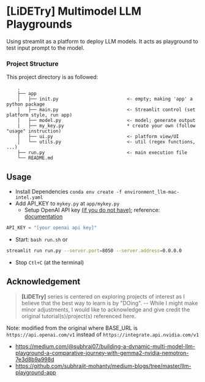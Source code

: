 # [LiDETry] Multimodel LLM Playgrounds 
Using streamlit as a platform to deploy LLM models. It acts as playground to test input prompt to the model. 

### Project Structure 
This project directory is as followed: 
```
    .
    ├── app                               
    │   ├── init.py                         <- empty; making 'app' a python package
    │   ├── main.py                         <- Streamlit control (set platform style, run app)
    │   ├── model.py                        <- model; generate output
    |   ├── my_key.py                       * create your own (follow "usage" instruction)
    │   ├── ui.py                           <- platform view/UI
    │   └── utils.py                        <- util (regex functions, ...)
    ├── run.py                              <- main execution file
    └── README.md
```


## Usage
* Install Dependencies `conda env create -f environment_llm-mac-intel.yaml`
* Add API_KEY to `mykey.py` at `app/mykey.py`
    * Setup OpenAI API key [(if you do not have)](https://platform.openai.com/api-keys); reference: [documentation](https://platform.openai.com/docs/quickstart?language-preference=python&quickstart-example=completions&desktop-os=macOS)
```python
API_KEY = "[your openai api key]"
```
* Start: `bash run.sh` or
```bash
streamlit run run.py --server.port=8050 --server.address=0.0.0.0 
```
* Stop `Ctl+C` (at the terminal)

## Acknowledgement
> **[LiDETry]** series is centered on exploring projects of interest as I believe that the best way to learn is by "DOing". 
-- While I might make minor adjustments, I would like to acknowledge and give credit the original tutorial(s)/project(s) referenced here. 

Note: modified from the original where BASE_URL is `https://api.openai.com/v1` instead of `https://integrate.api.nvidia.com/v1`

* https://medium.com/@subhraj07/building-a-dynamic-multi-model-llm-playground-a-comparative-journey-with-gemma2-nvidia-nemotron-7e3d8b9a998d
* https://github.com/subhrajit-mohanty/medium-blogs/tree/master/llm-playground-app
